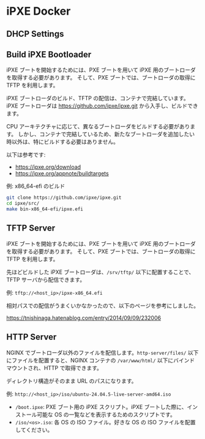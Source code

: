 # iPXE Docker

## DHCP Settings

## Build iPXE Bootloader

iPXE ブートを開始するためには、PXE ブートを用いて iPXE 用のブートローダを取得する必要があります。
そして、PXE ブートでは、ブートローダの取得に TFTP を利用します。

iPXE ブートローダのビルド、TFTP の配信は、コンテナで完結しています。
iPXE ブートローダは <https://github.com/ipxe/ipxe.git> から入手し、ビルドできます。

CPU アーキテクチャに応じて、異なるブートローダをビルドする必要があります。
しかし、コンテナで完結しているため、新たなブートローダを追加したい時以外は、特にビルドする必要はありません。

以下は参考です:

- <https://ipxe.org/download>
- <https://ipxe.org/appnote/buildtargets>

例: x86_64-efi のビルド

```bash
git clone https://github.com/ipxe/ipxe.git
cd ipxe/src/
make bin-x86_64-efi/ipxe.efi
```

## TFTP Server

iPXE ブートを開始するためには、PXE ブートを用いて iPXE 用のブートローダを取得する必要があります。
そして、PXE ブートでは、ブートローダの取得に TFTP を利用します。

先ほどビルドした iPXE ブートローダは、`/srv/tftp/` 以下に配置することで、TFTP サーバから配信できます。

例: `tftp://<host_ip>/ipxe-x86_64.efi`

相対パスでの配信がうまくいかなかったので、以下のページを参考にしました。

<https://tnishinaga.hatenablog.com/entry/2014/09/09/232006>

## HTTP Server

NGINX でブートローダ以外のファイルを配信します。`http-server/files/` 以下にファイルを配置すると、NGINX コンテナの `/var/www/html/` 以下にバインドマウントされ、HTTP で取得できます。

ディレクトリ構造がそのまま URL のパスになります。

例: `http://<host_ip>/iso/ubuntu-24.04.5-live-server-amd64.iso`

- `/boot.ipxe`: PXE ブート用の iPXE スクリプト。iPXE ブートした際に、インストール可能な OS の一覧などを表示するためのスクリプトです。
- `/iso/<os>.iso`: 各 OS の ISO ファイル。好きな OS の ISO ファイルを配置してください。
